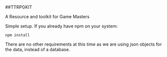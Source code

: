 
##TTRPGKIT

A Resource and toolkit for Game Masters

Simple setup. If you already have npm on your system: 

```npm install```

There are no other requirements at this time as we are using json objects for the data, instead of a database.

